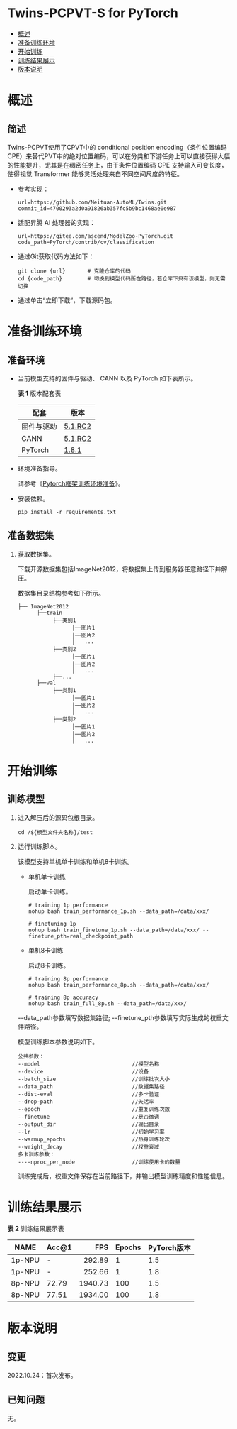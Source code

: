 # Twins-PCPVT-S for PyTorch

-   [概述](概述.md)
-   [准备训练环境](准备训练环境.md)
-   [开始训练](开始训练.md)
-   [训练结果展示](训练结果展示.md)
-   [版本说明](版本说明.md)



# 概述

## 简述

Twins-PCPVT使用了CPVT中的 conditional position encoding（条件位置编码CPE）来替代PVT中的绝对位置编码，可以在分类和下游任务上可以直接获得大幅的性能提升，尤其是在稠密任务上，由于条件位置编码 CPE 支持输入可变长度，使得视觉 Transformer 能够灵活处理来自不同空间尺度的特征。

- 参考实现：

  ```
  url=https://github.com/Meituan-AutoML/Twins.git
  commit_id=4700293a2d0a91826ab357fc5b9bc1468ae0e987
  ```

- 适配昇腾 AI 处理器的实现：

  ```
  url=https://gitee.com/ascend/ModelZoo-PyTorch.git
  code_path=PyTorch/contrib/cv/classification
  ```
  
- 通过Git获取代码方法如下：

  ```
  git clone {url}       # 克隆仓库的代码
  cd {code_path}        # 切换到模型代码所在路径，若仓库下只有该模型，则无需切换
  ```
  
- 通过单击“立即下载”，下载源码包。

# 准备训练环境

## 准备环境

- 当前模型支持的固件与驱动、 CANN 以及 PyTorch 如下表所示。

  **表 1**  版本配套表

  | 配套       | 版本                                                         |
  | ---------- | ------------------------------------------------------------ |
  | 固件与驱动 | [5.1.RC2](https://www.hiascend.com/hardware/firmware-drivers?tag=commercial) |
  | CANN       | [5.1.RC2](https://www.hiascend.com/software/cann/commercial?version=5.1.RC2) |
  | PyTorch    | [1.8.1](https://gitee.com/ascend/pytorch/tree/master/)|

- 环境准备指导。

  请参考《[Pytorch框架训练环境准备](https://www.hiascend.com/document/detail/zh/ModelZoo/pytorchframework/ptes)》。
  
- 安装依赖。

  ```
  pip install -r requirements.txt
  ```


## 准备数据集

1. 获取数据集。

   下载开源数据集包括ImageNet2012，将数据集上传到服务器任意路径下并解压。
    
   数据集目录结构参考如下所示。

   ```
   ├── ImageNet2012
         ├──train
              ├──类别1
                    │──图片1
                    │──图片2
                    │   ...       
              ├──类别2
                    │──图片1
                    │──图片2
                    │   ...   
              ├──...                     
         ├──val  
              ├──类别1
                    │──图片1
                    │──图片2
                    │   ...       
              ├──类别2
                    │──图片1
                    │──图片2
                    │   ...              
   ```



# 开始训练

## 训练模型

1. 进入解压后的源码包根目录。

   ```
   cd /${模型文件夹名称}/test 
   ```

2. 运行训练脚本。

   该模型支持单机单卡训练和单机8卡训练。

   - 单机单卡训练

     启动单卡训练。

     ```
     # training 1p performance
     nohup bash train_performance_1p.sh --data_path=/data/xxx/ 
     
     # finetuning 1p
     nohup bash train_finetune_1p.sh --data_path=/data/xxx/ --finetune_pth=real_checkpoint_path

     ```

   - 单机8卡训练

     启动8卡训练。

     ```
     # training 8p performance
     nohup bash train_performance_8p.sh --data_path=/data/xxx/ 
    
     # training 8p accuracy
     nohup bash train_full_8p.sh --data_path=/data/xxx/ 

     ```

   --data\_path参数填写数据集路径; --finetune\_pth参数填写实际生成的权重文件路径。

   模型训练脚本参数说明如下。

   ```
   公共参数：
   --model                             //模型名称
   --device                            //设备
   --batch_size                        //训练批次大小
   --data_path                         //数据集路径
   --dist-eval                         //多卡验证
   --drop-path                         //失活率
   --epoch                             //重复训练次数
   --finetune                          //是否微调
   --output_dir                        //输出目录
   --lr                                //初始学习率
   --warmup_epochs                     //热身训练轮次
   --weight_decay                      //权重衰减
   多卡训练参数：
   ----nproc_per_node                  //训练使用卡的数量

   ```
   
   训练完成后，权重文件保存在当前路径下，并输出模型训练精度和性能信息。

# 训练结果展示

**表 2**  训练结果展示表

| NAME    | Acc@1 |  FPS | Epochs | PyTorch版本 |
| ------- | ----- | ---: | ------ | ------ | 
| 1p-NPU | -     |  292.89 | 1      | 1.5     | 
| 1p-NPU  | -     |  252.66 | 1      | 1.8     | 
| 8p-NPU | 72.79 | 1940.73| 100    | 1.5     | 
| 8p-NPU  | 77.51 | 1934.00| 100    | 1.8     | 


# 版本说明

## 变更

2022.10.24：首次发布。

## 已知问题

无。



